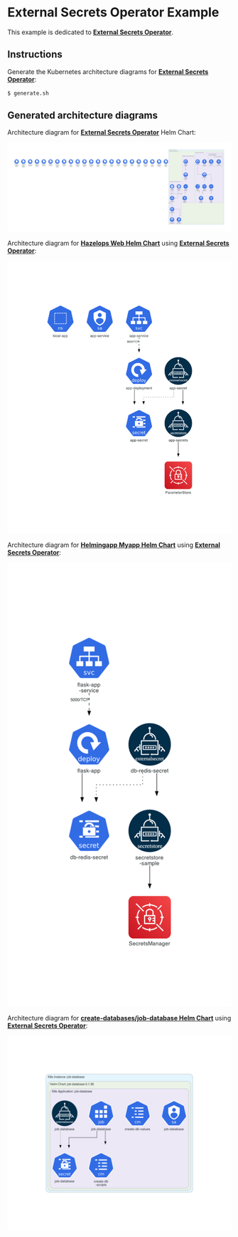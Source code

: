 # External Secrets Operator Example

This example is dedicated to **[External Secrets Operator](https://external-secrets.io/)**.

## Instructions

Generate the Kubernetes architecture diagrams for **[External Secrets Operator](https://external-secrets.io/)**:

```sh
$ generate.sh
```

## Generated architecture diagrams

Architecture diagram for **[External Secrets Operator](https://external-secrets.io/)** Helm Chart:

![diagrams/external-secrets-helm-chart.png](diagrams/external-secrets-helm-chart.png)

Architecture diagram for **[Hazelops Web Helm Chart](https://artifacthub.io/packages/helm/hazelops/web)** using **[External Secrets Operator](https://external-secrets.io/)**:

![diagrams/hazelops-web.png](diagrams/hazelops-web.png)

Architecture diagram for **[Helmingapp Myapp Helm Chart](https://artifacthub.io/packages/helm/helmingapp/myapp)** using **[External Secrets Operator](https://external-secrets.io/)**:

![diagrams/helmingapp-myapp.png](diagrams/helmingapp-myapp.png)

Architecture diagram for **[create-databases/job-database Helm Chart](https://artifacthub.io/packages/helm/create-databases/job-database)** using **[External Secrets Operator](https://external-secrets.io/)**:

![diagrams/create-databases-job-database.png](diagrams/create-databases-job-database.png)
